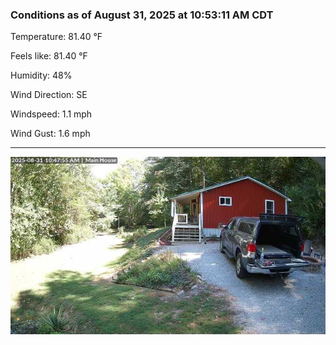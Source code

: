 ### Conditions as of August 31, 2025 at 10:53:11 AM CDT 

Temperature: 81.40 &deg;F

Feels like: 81.40 &deg;F

Humidity: 48%

Wind Direction: SE

Windspeed: 1.1 mph

Wind Gust: 1.6 mph

---

<img src="./images/latest.jpeg"/>

